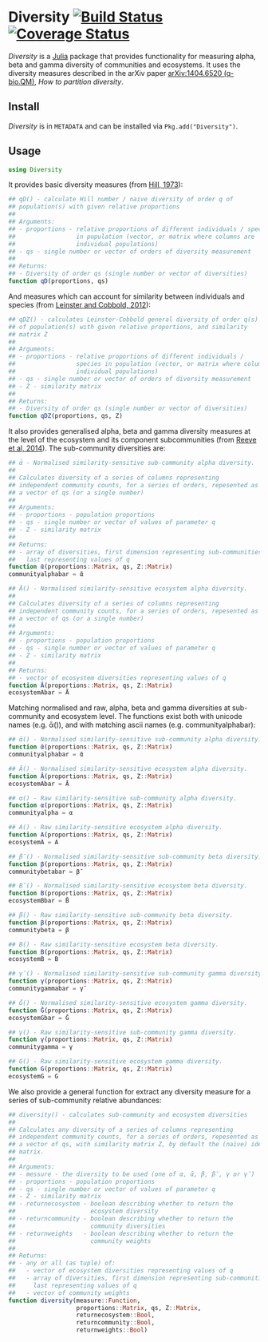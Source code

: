 # Diversity [![Build Status](https://travis-ci.org/richardreeve/Diversity.jl.svg?branch=master)](https://travis-ci.org/richardreeve/Diversity.jl) [![Coverage Status](https://img.shields.io/coveralls/richardreeve/Diversity.jl.svg)](https://coveralls.io/r/richardreeve/Diversity.jl?branch=master)

*Diversity* is a [Julia](http://www.julialang.org) package that provides
 functionality for measuring alpha, beta and gamma diversity of
 communities and ecosystems. It uses the diversity measures described
 in the arXiv paper [arXiv:1404.6520
 (q-bio.QM)](http://arxiv.org/abs/1404.6520), *How to partition
 diversity*.

## Install

*Diversity* is in `METADATA` and can be installed via `Pkg.add("Diversity")`.

## Usage

```julia
using Diversity
```

It provides basic diversity measures (from [Hill, 1973](http://www.jstor.org/stable/1934352)):

```julia
## qD() - calculate Hill number / naive diversity of order q of
## population(s) with given relative proportions
##
## Arguments:
## - proportions - relative proportions of different individuals / species
##                 in population (vector, or matrix where columns are
##                 individual populations) 
## - qs - single number or vector of orders of diversity measurement
##
## Returns:
## - Diversity of order qs (single number or vector of diversities)
function qD(proportions, qs)
```

And measures which can account for similarity between individuals and
species (from [Leinster and Cobbold,
2012](http://www.esajournals.org/doi/abs/10.1890/10-2402.1)):

```julia
## qDZ() - calculates Leinster-Cobbold general diversity of order q(s)
## of population(s) with given relative proportions, and similarity
## matrix Z
##
## Arguments:
## - proportions - relative proportions of different individuals /
##                 species in population (vector, or matrix where columns are
##                 individual populations)
## - qs - single number or vector of orders of diversity measurement
## - Z - similarity matrix
##
## Returns:
## - Diversity of order qs (single number or vector of diversities)
function qDZ(proportions, qs, Z)

```

It also provides generalised alpha, beta and gamma diversity measures at the
level of the ecosystem and its component subcommunities (from [Reeve et al,
2014](http://arxiv.org/abs/1404.6520)). The sub-community diversities are:

```julia
## ᾱ - Normalised similarity-sensitive sub-community alpha diversity.
##
## Calculates diversity of a series of columns representing
## independent community counts, for a series of orders, repesented as
## a vector of qs (or a single number)
##
## Arguments:
## - proportions - population proportions
## - qs - single number or vector of values of parameter q
## - Z - similarity matrix
##
## Returns:
## - array of diversities, first dimension representing sub-communities, and
##   last representing values of q
function ᾱ(proportions::Matrix, qs, Z::Matrix)
communityalphabar = ᾱ

## Ā() - Normalised similarity-sensitive ecosystem alpha diversity.
##
## Calculates diversity of a series of columns representing
## independent community counts, for a series of orders, repesented as
## a vector of qs (or a single number)
##
## Arguments:
## - proportions - population proportions
## - qs - single number or vector of values of parameter q
## - Z - similarity matrix
##
## Returns:
## - vector of ecosystem diversities representing values of q
function Ā(proportions::Matrix, qs, Z::Matrix)
ecosystemAbar = Ā
```

Matching normalised and raw, alpha, beta and gamma diversities at
sub-community and ecosystem level. The functions exist both with unicode
names (e.g. ᾱ()), and with matching ascii names (e.g. communityalphabar):

```julia
## ᾱ() - Normalised similarity-sensitive sub-community alpha diversity.
function ᾱ(proportions::Matrix, qs, Z::Matrix)
communityalphabar = ᾱ

## Ā() - Normalised similarity-sensitive ecosystem alpha diversity.
function Ā(proportions::Matrix, qs, Z::Matrix)
ecosystemAbar = Ā

## α() - Raw similarity-sensitive sub-community alpha diversity.
function α(proportions::Matrix, qs, Z::Matrix)
communityalpha = α

## A() - Raw similarity-sensitive ecosystem alpha diversity.
function A(proportions::Matrix, qs, Z::Matrix)
ecosystemA = A

## β̄() - Normalised similarity-sensitive sub-community beta diversity.
function β(proportions::Matrix, qs, Z::Matrix)
communitybetabar = β̄

## B̄() - Normalised similarity-sensitive ecosystem beta diversity.
function B(proportions::Matrix, qs, Z::Matrix)
ecosystemBbar = B̄

## β() - Raw similarity-sensitive sub-community beta diversity.
function β(proportions::Matrix, qs, Z::Matrix)
communitybeta = β

## B() - Raw similarity-sensitive ecosystem beta diversity.
function B(proportions::Matrix, qs, Z::Matrix)
ecosystemB = B

## γ̄() - Normalised similarity-sensitive sub-community gamma diversity.
function γ(proportions::Matrix, qs, Z::Matrix)
communitygammabar = γ̄

## Ḡ() - Normalised similarity-sensitive ecosystem gamma diversity.
function Ḡ(proportions::Matrix, qs, Z::Matrix)
ecosystemGbar = Ḡ

## γ() - Raw similarity-sensitive sub-community gamma diversity.
function γ(proportions::Matrix, qs, Z::Matrix)
communitygamma = γ

## G() - Raw similarity-sensitive ecosystem gamma diversity.
function G(proportions::Matrix, qs, Z::Matrix)
ecosystemG = G
```

We also provide a general function for extract any diversity measure for a
series of sub-community relative abundances:

```julia
## diversity() - calculates sub-community and ecosystem diversities
##
## Calculates any diversity of a series of columns representing
## independent community counts, for a series of orders, repesented as
## a vector of qs, with similarity matrix Z, by default the (naïve) identity
## matrix.
##
## Arguments:
## - messure - the diversity to be used (one of α, ᾱ, β, β̄, γ or γ̄)
## - proportions - population proportions
## - qs - single number or vector of values of parameter q
## - Z - similarity matrix
## - returnecosystem - boolean describing whether to return the
##                     ecosystem diversity
## - returncommunity - boolean describing whether to return the
##                     community diversities
## - returnweights   - boolean describing whether to return the
##                     community weights
##
## Returns:
## - any or all (as tuple) of:
##   - vector of ecosystem diversities representing values of q
##   - array of diversities, first dimension representing sub-communities, and
##     last representing values of q
##   - vector of community weights
function diversity(measure::Function,
                   proportions::Matrix, qs, Z::Matrix,
                   returnecosystem::Bool,
                   returncommunity::Bool,
                   returnweights::Bool)
```